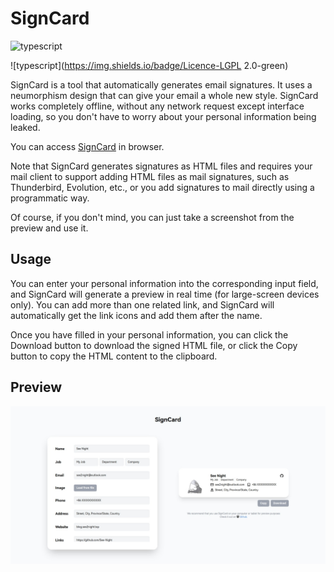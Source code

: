 # SignCard

![typescript](https://img.shields.io/badge/TypeScript-4.9-blue)

![typescript](https://img.shields.io/badge/Licence-LGPL 2.0-green)

SignCard is a tool that automatically generates email signatures. It uses a neumorphism design that can give your email a whole new style. SignCard works completely offline, without any network request except interface loading, so you don't have to worry about your personal information being leaked.

You can access [SignCard](https://blog.see2night.top/SignCard) in browser.

Note that SignCard generates signatures as HTML files and requires your mail client to support adding HTML files as mail signatures, such as Thunderbird, Evolution, etc., or you add signatures to mail directly using a programmatic way.

Of course, if you don't mind, you can just take a screenshot from the preview and use it.

## Usage

You can enter your personal information into the corresponding input field, and SignCard will generate a preview in real time (for large-screen devices only).
You can add more than one related link, and SignCard will automatically get the link icons and add them after the name.

Once you have filled in your personal information, you can click the Download button to download the signed HTML file, or click the Copy button to copy the HTML content to the clipboard.

## Preview

![PC](./imgs/website-pc.jpeg)
